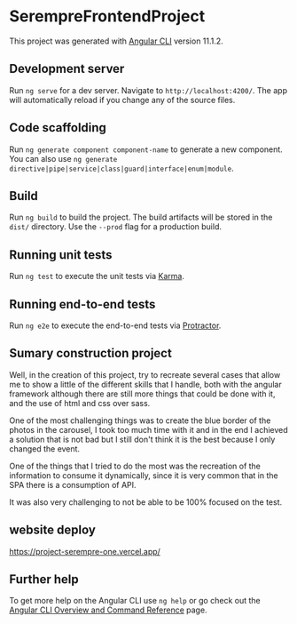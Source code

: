 # SerempreFrontendProject

This project was generated with [Angular CLI](https://github.com/angular/angular-cli) version 11.1.2.

## Development server

Run `ng serve` for a dev server. Navigate to `http://localhost:4200/`. The app will automatically reload if you change any of the source files.

## Code scaffolding

Run `ng generate component component-name` to generate a new component. You can also use `ng generate directive|pipe|service|class|guard|interface|enum|module`.

## Build

Run `ng build` to build the project. The build artifacts will be stored in the `dist/` directory. Use the `--prod` flag for a production build.

## Running unit tests

Run `ng test` to execute the unit tests via [Karma](https://karma-runner.github.io).

## Running end-to-end tests

Run `ng e2e` to execute the end-to-end tests via [Protractor](http://www.protractortest.org/).

## Sumary construction project

Well, in the creation of this project, try to recreate several cases that allow me to show a little of the different skills that I handle, both with the angular framework although there are still more things that could be done with it, and the use of html and css over sass.

One of the most challenging things was to create the blue border of the photos in the carousel, I took too much time with it and in the end I achieved a solution that is not bad but I still don't think it is the best because I only changed the event.

One of the things that I tried to do the most was the recreation of the information to consume it dynamically, since it is very common that in the SPA there is a consumption of API.

It was also very challenging to not be able to be 100% focused on the test.

## website deploy

https://project-serempre-one.vercel.app/

## Further help

To get more help on the Angular CLI use `ng help` or go check out the [Angular CLI Overview and Command Reference](https://angular.io/cli) page.
